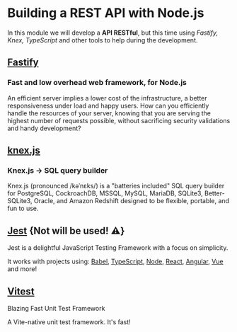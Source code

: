 # Building a REST API with Node.js

In this module we will develop a **API RESTful**, but this time using *Fastify, Knex, TypeScript* and other tools to help during the development.

## [Fastify](https://www.fastify.io/)

### Fast and low overhead web framework, for Node.js

An efficient server implies a lower cost of the infrastructure, a better responsiveness under load and happy users. How can you efficiently handle the resources of your server, knowing that you are serving the highest number of requests possible, without sacrificing security validations and handy development?

## [knex.js](https://knexjs.org/)

### Knex.js -> SQL query builder

Knex.js (pronounced /kəˈnɛks/) is a "batteries included" SQL query builder for PostgreSQL, CockroachDB, MSSQL, MySQL, MariaDB, SQLite3, Better-SQLite3, Oracle, and Amazon Redshift designed to be flexible, portable, and fun to use.

## [Jest](https://jestjs.io/) {Not will be used! ⚠️}

Jest is a delightful JavaScript Testing Framework with a focus on simplicity.

It works with projects using: [Babel](https://babeljs.io/), [TypeScript](https://www.typescriptlang.org/), [Node](https://nodejs.org/), [React](https://reactjs.org/), [Angular](https://angular.io/), [Vue](https://vuejs.org/) and more!

## [Vitest](https://vitest.dev/)

Blazing Fast Unit Test Framework

A Vite-native unit test framework. It's fast!
